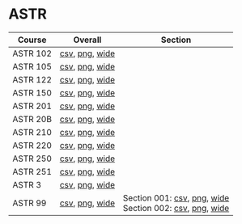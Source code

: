 # ASTR

| Course | Overall | Section |
| ------ | ------- | ------- |
| ASTR 102 | [csv](https://github.com/UCSD-Historical-Enrollment-Data/2025Winter/blob/main/overall/ASTR%20102.csv), [png](https://raw.githubusercontent.com/UCSD-Historical-Enrollment-Data/2025Winter/main/plot_overall/ASTR%20102.png), [wide](https://raw.githubusercontent.com/UCSD-Historical-Enrollment-Data/2025Winter/main/plot_overall_wide/ASTR%20102.png) |  |
| ASTR 105 | [csv](https://github.com/UCSD-Historical-Enrollment-Data/2025Winter/blob/main/overall/ASTR%20105.csv), [png](https://raw.githubusercontent.com/UCSD-Historical-Enrollment-Data/2025Winter/main/plot_overall/ASTR%20105.png), [wide](https://raw.githubusercontent.com/UCSD-Historical-Enrollment-Data/2025Winter/main/plot_overall_wide/ASTR%20105.png) |  |
| ASTR 122 | [csv](https://github.com/UCSD-Historical-Enrollment-Data/2025Winter/blob/main/overall/ASTR%20122.csv), [png](https://raw.githubusercontent.com/UCSD-Historical-Enrollment-Data/2025Winter/main/plot_overall/ASTR%20122.png), [wide](https://raw.githubusercontent.com/UCSD-Historical-Enrollment-Data/2025Winter/main/plot_overall_wide/ASTR%20122.png) |  |
| ASTR 150 | [csv](https://github.com/UCSD-Historical-Enrollment-Data/2025Winter/blob/main/overall/ASTR%20150.csv), [png](https://raw.githubusercontent.com/UCSD-Historical-Enrollment-Data/2025Winter/main/plot_overall/ASTR%20150.png), [wide](https://raw.githubusercontent.com/UCSD-Historical-Enrollment-Data/2025Winter/main/plot_overall_wide/ASTR%20150.png) |  |
| ASTR 201 | [csv](https://github.com/UCSD-Historical-Enrollment-Data/2025Winter/blob/main/overall/ASTR%20201.csv), [png](https://raw.githubusercontent.com/UCSD-Historical-Enrollment-Data/2025Winter/main/plot_overall/ASTR%20201.png), [wide](https://raw.githubusercontent.com/UCSD-Historical-Enrollment-Data/2025Winter/main/plot_overall_wide/ASTR%20201.png) |  |
| ASTR 20B | [csv](https://github.com/UCSD-Historical-Enrollment-Data/2025Winter/blob/main/overall/ASTR%2020B.csv), [png](https://raw.githubusercontent.com/UCSD-Historical-Enrollment-Data/2025Winter/main/plot_overall/ASTR%2020B.png), [wide](https://raw.githubusercontent.com/UCSD-Historical-Enrollment-Data/2025Winter/main/plot_overall_wide/ASTR%2020B.png) |  |
| ASTR 210 | [csv](https://github.com/UCSD-Historical-Enrollment-Data/2025Winter/blob/main/overall/ASTR%20210.csv), [png](https://raw.githubusercontent.com/UCSD-Historical-Enrollment-Data/2025Winter/main/plot_overall/ASTR%20210.png), [wide](https://raw.githubusercontent.com/UCSD-Historical-Enrollment-Data/2025Winter/main/plot_overall_wide/ASTR%20210.png) |  |
| ASTR 220 | [csv](https://github.com/UCSD-Historical-Enrollment-Data/2025Winter/blob/main/overall/ASTR%20220.csv), [png](https://raw.githubusercontent.com/UCSD-Historical-Enrollment-Data/2025Winter/main/plot_overall/ASTR%20220.png), [wide](https://raw.githubusercontent.com/UCSD-Historical-Enrollment-Data/2025Winter/main/plot_overall_wide/ASTR%20220.png) |  |
| ASTR 250 | [csv](https://github.com/UCSD-Historical-Enrollment-Data/2025Winter/blob/main/overall/ASTR%20250.csv), [png](https://raw.githubusercontent.com/UCSD-Historical-Enrollment-Data/2025Winter/main/plot_overall/ASTR%20250.png), [wide](https://raw.githubusercontent.com/UCSD-Historical-Enrollment-Data/2025Winter/main/plot_overall_wide/ASTR%20250.png) |  |
| ASTR 251 | [csv](https://github.com/UCSD-Historical-Enrollment-Data/2025Winter/blob/main/overall/ASTR%20251.csv), [png](https://raw.githubusercontent.com/UCSD-Historical-Enrollment-Data/2025Winter/main/plot_overall/ASTR%20251.png), [wide](https://raw.githubusercontent.com/UCSD-Historical-Enrollment-Data/2025Winter/main/plot_overall_wide/ASTR%20251.png) |  |
| ASTR 3 | [csv](https://github.com/UCSD-Historical-Enrollment-Data/2025Winter/blob/main/overall/ASTR%203.csv), [png](https://raw.githubusercontent.com/UCSD-Historical-Enrollment-Data/2025Winter/main/plot_overall/ASTR%203.png), [wide](https://raw.githubusercontent.com/UCSD-Historical-Enrollment-Data/2025Winter/main/plot_overall_wide/ASTR%203.png) |  |
| ASTR 99 | [csv](https://github.com/UCSD-Historical-Enrollment-Data/2025Winter/blob/main/overall/ASTR%2099.csv), [png](https://raw.githubusercontent.com/UCSD-Historical-Enrollment-Data/2025Winter/main/plot_overall/ASTR%2099.png), [wide](https://raw.githubusercontent.com/UCSD-Historical-Enrollment-Data/2025Winter/main/plot_overall_wide/ASTR%2099.png) | Section 001: [csv](https://github.com/UCSD-Historical-Enrollment-Data/2025Winter/blob/main/section/ASTR%2099_001.csv), [png](https://raw.githubusercontent.com/UCSD-Historical-Enrollment-Data/2025Winter/main/plot_section/ASTR%2099_001.png), [wide](https://raw.githubusercontent.com/UCSD-Historical-Enrollment-Data/2025Winter/main/plot_section_wide/ASTR%2099_001.png)<br>Section 002: [csv](https://github.com/UCSD-Historical-Enrollment-Data/2025Winter/blob/main/section/ASTR%2099_002.csv), [png](https://raw.githubusercontent.com/UCSD-Historical-Enrollment-Data/2025Winter/main/plot_section/ASTR%2099_002.png), [wide](https://raw.githubusercontent.com/UCSD-Historical-Enrollment-Data/2025Winter/main/plot_section_wide/ASTR%2099_002.png) |
